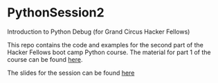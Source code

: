 # PythonSession2
Introduction to Python Debug (for Grand Circus Hacker Fellows)

This repo contains the code and examples for the second part of the Hacker Fellows boot camp Python course. The material for part 1 of the course can be found [here](https://github.com/camdroid/python_intro).

The slides for the session can be found [here](https://docs.google.com/presentation/d/1lT6ge67WBVa5-kjfj2RBHKp1ppXs7mhzMx-2aZ03Mdo/edit?usp=sharing)

